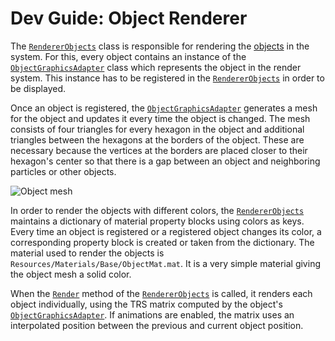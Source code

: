 # Dev Guide: Object Renderer

The [`RendererObjects`][1] class is responsible for rendering the [objects](~/model_ref/objects.md) in the system.
For this, every object contains an instance of the [`ObjectGraphicsAdapter`][2] class which represents the object in the render system.
This instance has to be registered in the [`RendererObjects`][1] in order to be displayed.

Once an object is registered, the [`ObjectGraphicsAdapter`][2] generates a mesh for the object and updates it every time the object is changed.
The mesh consists of four triangles for every hexagon in the object and additional triangles between the hexagons at the borders of the object.
These are necessary because the vertices at the borders are placed closer to their hexagon's center so that there is a gap between an object and neighboring particles or other objects.

![Object mesh](~/images/object_mesh.png "The mesh generated for an object")

In order to render the objects with different colors, the [`RendererObjects`][1] maintains a dictionary of material property blocks using colors as keys.
Every time an object is registered or a registered object changes its color, a corresponding property block is created or taken from the dictionary.
The material used to render the objects is `Resources/Materials/Base/ObjectMat.mat`.
It is a very simple material giving the object mesh a solid color.

When the [`Render`][3] method of the [`RendererObjects`][2] is called, it renders each object individually, using the TRS matrix computed by the object's [`ObjectGraphicsAdapter`][2].
If animations are enabled, the matrix uses an interpolated position between the previous and current object position.



[1]: xref:AS2.Visuals.RendererObjects
[2]: xref:AS2.Visuals.ObjectGraphicsAdapter
[3]: xref:AS2.Visuals.RendererObjects.Render

